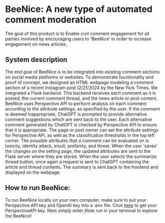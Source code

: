# BeeNice: A new type of automated comment moderation

The goal of this product is to Enable civil comment engagement for all parties involved by encouraging users to 'BeeNice' in order to increase engagement on news articles. 

## System description

The end goal of BeeNice is to be integrated into existing comment sections on social media platforms or websites. To demonstrate fucntionality and proof of concept, we designed an HTML webpage modeling a comment section of a recent Instagram post (2/21/2024 by the New York Times. We integrated a Flask backend. This backend receives each comment as it is posted, the current comment thread, and the news article or post content. BeeNice uses Perspective API to perform analysis on each comment according to the attribute settings, as specified by the user. If the comment is deemed inappropriate, ChatGPT is prompted to provide alternative comment suggestions which are sent back to the user. Each alternative comment generated by ChatGPT is checked by Perspective API to ensure that it is appropriate. The page or post owner can set the attribute settings for Perspective API, as well as the classification thresholds in the top left corner. The possible attributes that a comment can be evaluated on is toxicity, identity attack, insult, profanity, and threat. When the user 'saves' the changes on the setting page, the updated attributes are sent to the Flask server where they are stored. When the user selects the summarize thread button, once again a request is sent to ChatGPT containing the article and thread contents. The summary is sent back to the frontend and displayed on the webpage.

## How to run BeeNice:

To run BeeNice locally on your own computer, make sure to put your Perspective API key and OpenAI key into a .env file. Click [here](https://developers.perspectiveapi.com/s/docs-get-started?language=en_US) to get your PerspectiveAPI key. Next simply enter *flask run* in your terminal to explore the BeeNice!


